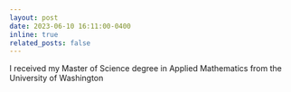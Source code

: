 ```yaml
---
layout: post
date: 2023-06-10 16:11:00-0400
inline: true
related_posts: false
---
```


I received my Master of Science degree in Applied Mathematics from the University of Washington
